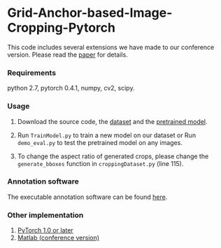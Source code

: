 # Grid-Anchor-based-Image-Cropping-Pytorch
This code includes several extensions we have made to our conference version. Please read the [paper](https://drive.google.com/open?id=1Bd1VaqYVycB7Npv5OdXKl-znKs_APl4n) for details.


### Requirements
python 2.7, pytorch 0.4.1, numpy, cv2, scipy. 

### Usage
1. Download the source code, the [dataset](https://drive.google.com/open?id=1X9xK5O9cx4_MvDkWAs5wVuM-mPWINaqa) and the [pretrained model](https://drive.google.com/open?id=1kaNWvfIdtbh2GIPNSWXdxqyS-d2DR1F3).

2. Run ``TrainModel.py`` to train a new model on our dataset or Run ``demo_eval.py`` to test the pretrained model on any images.

3. To change the aspect ratio of generated crops, please change the ``generate_bboxes`` function in ``croppingDataset.py`` (line 115).

### Annotation software
The executable annotation software can be found [here](https://github.com/lld533/Grid-Anchor-based-Image-Cropping-Pytorch).

### Other implementation
1. [PyTorch 1.0 or later](https://github.com/lld533/Grid-Anchor-based-Image-Cropping-Pytorch)
2. [Matlab (conference version)](https://github.com/HuiZeng/Grid-Anchor-based-Image-Cropping)
